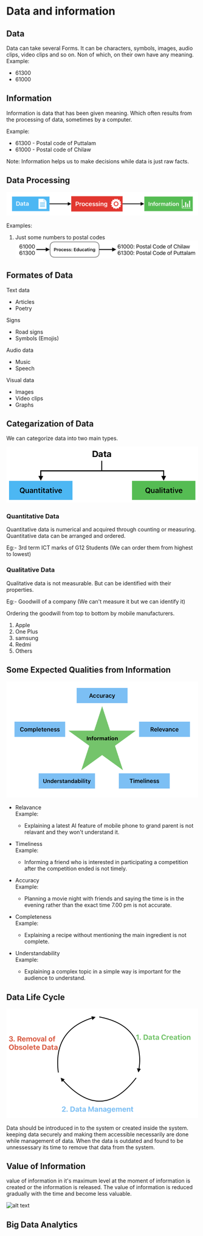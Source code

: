 # Data and information

## Data

Data can take several Forms. It can be characters, symbols, images, audio clips,
video clips and so on. Non of which, on their own have any meaning.  
Example:

- 61300
- 61000

## Information

Information is data that has been given meaning. Which often results from the processing of data, sometimes by a computer.

Example:

- 61300 - Postal code of Puttalam
- 61000 - Postal code of Chilaw

Note: Information helps us to make decisions while data is just raw facts.

## Data Processing

![alt text](images/01%20data-process-flow.png)

Examples:

1. Just some numbers to postal codes
   ![Data to Information](images/02%20data-to-information-example-1.png)

## Formates of Data

Text data

- Articles
- Poetry

Signs

- Road signs
- Symbols (Emojis)

Audio data

- Music
- Speech

Visual data

- Images
- Video clips
- Graphs

## Categarization of Data

We can categorize data into two main types.

![alt text](images/03%20data-categorization.png)

### Quantitative Data

Quantitative data is numerical and acquired through counting or measuring. Quantitative data can be arranged and ordered.

Eg:- 3rd term ICT marks of G12 Students (We can order them from highest to lowest)

### Qualitative Data

Qualitative data is not measurable. But can be identified with their properties.

Eg:- Goodwill of a company (We can't measure it but we can identify it)

Ordering the goodwill from top to bottom by mobile manufacturers.

1. Apple
2. One Plus
3. samsung
4. Redmi
5. Others

## Some Expected Qualities from Information

![alt text](images/04%20qualities%20of%20information.png)

- Relavance  
  Example:

  - Explaining a latest AI feature of mobile phone to grand parent is not relavant and they won't understand it.

- Timeliness  
  Example:
  - Informing a friend who is interested in participating a competition after the competition ended is not timely.
- Accuracy  
  Example:

  - Planning a movie night with friends and saying the time is in the evening rather than the exact time 7.00 pm is not accurate.

- Completeness  
  Example:

  - Explaining a recipe without mentioning the main ingredient is not complete.

- Understandability  
  Example:
  - Explaining a complex topic in a simple way is important for the audience to understand.

## Data Life Cycle

![alt text](images/05%20data-life-cycle.png)

Data should be introduced in to the system or created inside the system.
keeping data securely and making them accessible necessarily are done while management of data. When the data is outdated and found to be unnessessary its time to remove that data from the system.

## Value of Information

value of information in it's maximum level at the moment of information is created or the information is released. The value of information is reduced gradually with the time and become less valuable.

![alt text](image-1.png)

## Big Data Analytics
